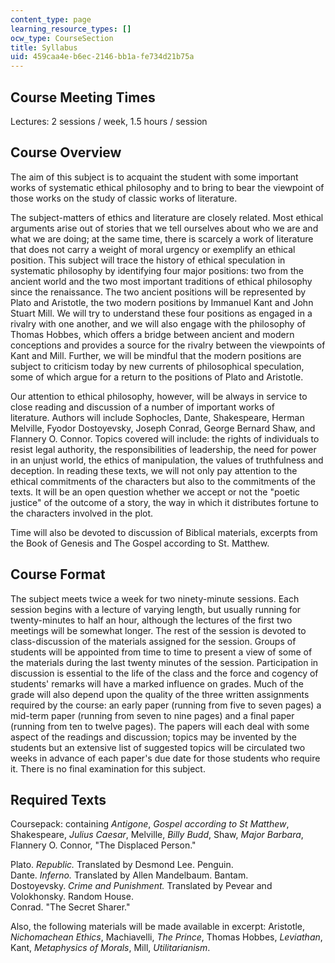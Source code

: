 ```yaml
---
content_type: page
learning_resource_types: []
ocw_type: CourseSection
title: Syllabus
uid: 459caa4e-b6ec-2146-bb1a-fe734d21b75a
---
```


Course Meeting Times
--------------------

Lectures: 2 sessions / week, 1.5 hours / session

Course Overview
---------------

The aim of this subject is to acquaint the student with some important works of systematic ethical philosophy and to bring to bear the viewpoint of those works on the study of classic works of literature.

The subject-matters of ethics and literature are closely related. Most ethical arguments arise out of stories that we tell ourselves about who we are and what we are doing; at the same time, there is scarcely a work of literature that does not carry a weight of moral urgency or exemplify an ethical position. This subject will trace the history of ethical speculation in systematic philosophy by identifying four major positions: two from the ancient world and the two most important traditions of ethical philosophy since the renaissance. The two ancient positions will be represented by Plato and Aristotle, the two modern positions by Immanuel Kant and John Stuart Mill. We will try to understand these four positions as engaged in a rivalry with one another, and we will also engage with the philosophy of Thomas Hobbes, which offers a bridge between ancient and modern conceptions and provides a source for the rivalry between the viewpoints of Kant and Mill. Further, we will be mindful that the modern positions are subject to criticism today by new currents of philosophical speculation, some of which argue for a return to the positions of Plato and Aristotle.

Our attention to ethical philosophy, however, will be always in service to close reading and discussion of a number of important works of literature. Authors will include Sophocles, Dante, Shakespeare, Herman Melville, Fyodor Dostoyevsky, Joseph Conrad, George Bernard Shaw, and Flannery O. Connor. Topics covered will include: the rights of individuals to resist legal authority, the responsibilities of leadership, the need for power in an unjust world, the ethics of manipulation, the values of truthfulness and deception. In reading these texts, we will not only pay attention to the ethical commitments of the characters but also to the commitments of the texts. It will be an open question whether we accept or not the "poetic justice" of the outcome of a story, the way in which it distributes fortune to the characters involved in the plot.

Time will also be devoted to discussion of Biblical materials, excerpts from the Book of Genesis and The Gospel according to St. Matthew.

Course Format
-------------

The subject meets twice a week for two ninety-minute sessions. Each session begins with a lecture of varying length, but usually running for twenty-minutes to half an hour, although the lectures of the first two meetings will be somewhat longer. The rest of the session is devoted to class-discussion of the materials assigned for the session. Groups of students will be appointed from time to time to present a view of some of the materials during the last twenty minutes of the session. Participation in discussion is essential to the life of the class and the force and cogency of students' remarks will have a marked influence on grades. Much of the grade will also depend upon the quality of the three written assignments required by the course: an early paper (running from five to seven pages) a mid-term paper (running from seven to nine pages) and a final paper (running from ten to twelve pages). The papers will each deal with some aspect of the readings and discussion; topics may be invented by the students but an extensive list of suggested topics will be circulated two weeks in advance of each paper's due date for those students who require it. There is no final examination for this subject.

Required Texts
--------------

Coursepack: containing _Antigone_, _Gospel according to St Matthew_, Shakespeare, _Julius Caesar_, Melville, _Billy Budd_, Shaw, _Major Barbara_, Flannery O. Connor, "The Displaced Person."

Plato. _Republic._ Translated by Desmond Lee. Penguin.  
Dante. _Inferno._ Translated by Allen Mandelbaum. Bantam.  
Dostoyevsky. _Crime and Punishment._ Translated by Pevear and Volokhonsky. Random House.  
Conrad. "The Secret Sharer."

Also, the following materials will be made available in excerpt: Aristotle, _Nichomachean Ethics_, Machiavelli, _The Prince_, Thomas Hobbes, _Leviathan_, Kant, _Metaphysics of Morals_, Mill, _Utilitarianism_.